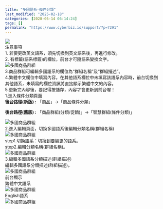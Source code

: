 ```yaml
---
title: "多國語系-條件分類"
last_modified: "2025-02-18"
categories: [2020-05-14 06:14:24]
tags: []
permalink: "https://www.cyberbiz.io/support/?p=7291"
---
```


![](https://www.cyberbiz.io/support/wp-content/uploads/2021/08/多國版本圖.png)  
注意事項  
1\. 若要更改英文語系，須先切換到英文語系後，再進行修改。  
2\. 有標籤(語系標籤)的欄位，前台才可隨語系變換文字。  
![多國商品群組](https://www.cyberbiz.co/support/wp-content/uploads/2020/05/多國-商品群組01.png)  
3.商品群組可編輯多國語系的欄位為“群組名稱”及“群組描述”。  
4.繁體中文欄位中填寫內容，在其他語系欄位中未填寫該語系內容時，前台切換到其他語系，未填寫的欄位資訊將直接顯示繁體中文的內容。  
5.更新完內容後，要記得按儲存，內容才會更新到前台喔！  
1.進入條件分類頁面  
**後台路徑(新版) :** 「商品」→「商品條件分類」  

**後台路徑(舊版) :** 「商品群組(分類/促銷)」→「智慧群組(條件分類)」  

![多國商品群組](https://www.cyberbiz.co/support/wp-content/uploads/2020/05/多國-智慧群組01.png)  
2.進入編輯頁面，切換多國語系後編輯分類名稱(群組名稱)  
![多國商品群組](https://www.cyberbiz.co/support/wp-content/uploads/2020/05/多國-智慧群組02.png)  
step1.切換語系：切換到要編更的語系。  
step2.編輯分類名稱(群組名稱)。  
![多國商品群組](https://www.cyberbiz.co/support/wp-content/uploads/2020/05/多國-智慧群組03.png)  
3.編輯多國語系分類描述(群組描述)  
編輯多國語系分類描述(群組描述)。  
![多國商品群組](https://www.cyberbiz.co/support/wp-content/uploads/2020/05/多國-智慧群組04.png)  
前台顯示  
繁體中文語系  
![多國商品群組](https://www.cyberbiz.co/support/wp-content/uploads/2020/05/多國-智慧群組05.png)  
English語系  
![多國商品群組](https://www.cyberbiz.co/support/wp-content/uploads/2020/05/多國-智慧群組06.png)  

